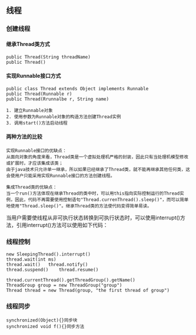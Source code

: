 ## 线程

### 创建线程

#### 继承Thread类方式

    public Thread(String threadName)
    public Thread()
    
#### 实现Runnable接口方式

    public class Thread extends Object implements Runnable
    public Thread(Runnable r)
    public Thread(Rrunnalbe r, String name)

    1. 建立Runnable对象
    2. 使用参数为Runnable对象的构造方法创建Thread实例
    3. 调用start()方法启动线程

#### 两种方法的比较

    实现Runnable接口的优缺点：
    从面向对象的角度来看，Thread类是一个虚拟处理机严格的封装，因此只有当处理机模型修改或扩展时，才应该集成该类；
    由于java技术只允许单一继承，所以如果已经继承了Thread类，就不能再继承其他任何类，这会使用户只能采用实现Runnable接口的方法创建线程。

    集成Thread类的优缺点：
    当一个run()方法体现在继承Thread的类中时，可以用this指向实际控制运行的Thread实例，因此，代码不再需要使用控制语句"Thread.currenThread().sleep()"，而可以简单地使用"Thread.sleep()"。继承Thread类的方法使代码变得简单易读。

当用户需要使线程从非可执行状态转换到可执行状态时，可以使用interrupt()方法，引用interrupt()方法可以使用如下代码：

### 线程控制

    new SleepingThread().interrupt()
    thread.wait(int ms)
    thread.wait()   thread.notify()
    thread.suspend()    thread.resume()

    thread.currentThread().getThreadGroup().getName()
    ThreadGroup group = new ThreadGroup("group")
    Thread thread = new Thread(group, "the first thread of group")

### 线程同步

    synchronized(Object){}同步块
    synchronized void f(){}同步方法



    


